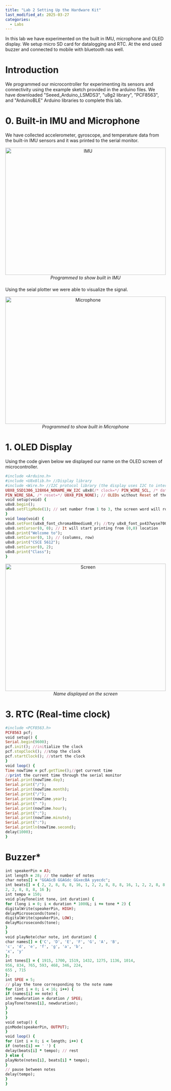 ```yaml
---
title: "Lab 2 Setting Up the Hardware Kit"
last_modified_at: 2025-03-27
categories:
  - Labs
---
```

In this lab we have experimented on the built in IMU, microphone and OLED display. We setup micro SD card for datalogging and RTC. At the end used buzzer and connected to mobile with bluetooth nas well.  

# **Introduction**
We programmed our microcontroller for experimenting its sensors and connectivity using the example sketch provided in the arduino files.
We have downloaded "Seeed_Arduino_LSMDS3", "u8g2 library", "PCF8563", and "ArduinoBLE" Arduino libraries to complete this lab.

# **0. Built-in IMU and Microphone**
We have collected accelerometer, gyroscope, and temperature data from the built-in IMU sensors and it was printed to the serial monitor.

<figure style="text-align: center; width: 100%; max-width: 600px; margin: auto 0 20px auto;">
  <img src="/csce5612/assets/lab_2/Programmed to show built in IMU.png" alt="IMU" style="width: 100%; height: 400px; display: block; margin-bottom: 0;">
  <figcaption style="display: block; text-align: center; font-style: italic; margin-top: 6px; margin: 0 auto; margin-bottom: 20px;">
    Programmed to show built in IMU
  </figcaption>
</figure>

Using the seial plotter we were able to visualize the signal.

<figure style="text-align: center; width: 100%; max-width: 600px; margin: auto 0 20px auto;">
  <img src="/csce5612/assets/lab_2/Programmed to show built in Microphone.png" alt="Microphone" style="width: 100%; height: 400px; display: block; margin-bottom: 0;">
  <figcaption style="display: block; text-align: center; font-style: italic; margin-top: 6px; margin: 0 auto; margin-bottom: 20px;">
    Programmed to show built in Microphone
  </figcaption>
</figure>

# **1. OLED Display**

Using the code given below we displayed our name on the OLED screen of microcontroller.

```ruby
#include <Arduino.h>
#include <U8x8lib.h> //Display library
#include <Wire.h> //I2C protocol library (the display uses I2C to interact with MCU)
U8X8_SSD1306_128X64_NONAME_HW_I2C u8x8(/* clock=*/ PIN_WIRE_SCL, /* data=*/
PIN_WIRE_SDA, /* reset=*/ U8X8_PIN_NONE); // OLEDs without Reset of the Display
void setup(void) {
u8x8.begin();
u8x8.setFlipMode(1); // set number from 1 to 3, the screen word will rotary 180
}
void loop(void) {
u8x8.setFont(u8x8_font_chroma48medium8_r); //try u8x8_font_px437wyse700a_2x2_r
u8x8.setCursor(0, 0); // It will start printing from (0,0) location
u8x8.print("Welcome to");
u8x8.setCursor(0, 1); // (columns, row)
u8x8.print("CSCE 5612");
u8x8.setCursor(0, 2);
u8x8.print("Class");
}
```

<figure style="text-align: center; width: 100%; max-width: 600px; margin: auto 0 20px auto;">
  <img src="/csce5612/assets/lab_2/Name on OLED screen.jpg" alt="Screen" style="width: 100%; height: 400px; display: block; margin-bottom: 0;">
  <figcaption style="display: block; text-align: center; font-style: italic; margin-top: 6px; margin: 0 auto; margin-bottom: 20px;">
    Name displayed on the screen
  </figcaption>
</figure>

# **3. RTC (Real-time clock)**

```ruby
#include <PCF8563.h>
PCF8563 pcf;
void setup() {
Serial.begin(9600);
pcf.init(); //initialize the clock
pcf.stopClock(); //stop the clock
pcf.startClock(); //start the clock
}
void loop() {
Time nowTime = pcf.getTime();//get current time
//print the current time through the serial monitor
Serial.print(nowTime.day);
Serial.print("/");
Serial.print(nowTime.month);
Serial.print("/");
Serial.print(nowTime.year);
Serial.print(" ");
Serial.print(nowTime.hour);
Serial.print(":");
Serial.print(nowTime.minute);
Serial.print(":");
Serial.println(nowTime.second);
delay(1000);
}
```
# **Buzzer***

```ruby
int speakerPin = A3;
int length = 28; // the number of notes
char notes[] = "GGAGcB GGAGdc GGxecBA yyecdc";
int beats[] = { 2, 2, 8, 8, 8, 16, 1, 2, 2, 8, 8, 8, 16, 1, 2, 2, 8, 8, 8, 8, 16, 1,
2, 2, 8, 8, 8, 16 };
int tempo = 150;
void playTone(int tone, int duration) {
for (long i = 0; i < duration * 1000L; i += tone * 2) {
digitalWrite(speakerPin, HIGH);
delayMicroseconds(tone);
digitalWrite(speakerPin, LOW);
delayMicroseconds(tone);
}
}
void playNote(char note, int duration) {
char names[] = {'C', 'D', 'E', 'F', 'G', 'A', 'B',
'c', 'd', 'e', 'f', 'g', 'a', 'b',
'x', 'y'
};
int tones[] = { 1915, 1700, 1519, 1432, 1275, 1136, 1014,
956, 834, 765, 593, 468, 346, 224,
655 , 715
};
int SPEE = 5;
// play the tone corresponding to the note name
for (int i = 0; i < 16; i++) {
if (names[i] == note) {
int newduration = duration / SPEE;
playTone(tones[i], newduration);
}
}
}
void setup() {
pinMode(speakerPin, OUTPUT);
}
void loop() {
for (int i = 0; i < length; i++) {
if (notes[i] == ' ') {
delay(beats[i] * tempo); // rest
} else {
playNote(notes[i], beats[i] * tempo);
}
// pause between notes
delay(tempo);
}
}
```
